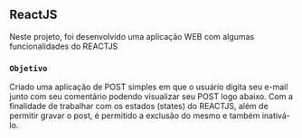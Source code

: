 ## ReactJS

Neste projeto, foi desenvolvido uma aplicação WEB com algumas funcionalidades do REACTJS

### `Objetivo`

Criado uma aplicação de POST simples em que o usuário digita seu e-mail junto com seu comentário podendo visualizar seu POST logo abaixo. Com a finalidade de trabalhar com os estados (states) do REACTJS, além de permitir gravar o post, é permitido a exclusão do mesmo e também inativá-lo.
